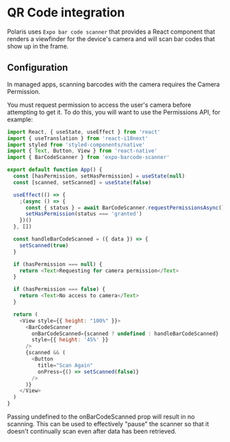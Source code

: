 # QR Code integration

Polaris uses `Expo bar code scanner` that provides a React component that renders a viewfinder for the device's camera and will scan bar codes that show up in the frame.

## Configuration

In managed apps, scanning barcodes with the camera requires the Camera Permission.

You must request permission to access the user's camera before attempting to get it. To do this, you will want to use the Permissions API, for example:

```js
import React, { useState, useEffect } from 'react'
import { useTranslation } from 'react-i18next'
import styled from 'styled-components/native'
import { Text, Button, View } from 'react-native'
import { BarCodeScanner } from 'expo-barcode-scanner'

export default function App() {
  const [hasPermission, setHasPermission] = useState(null)
  const [scanned, setScanned] = useState(false)

  useEffect(() => {
    ;(async () => {
      const { status } = await BarCodeScanner.requestPermissionsAsync()
      setHasPermission(status === 'granted')
    })()
  }, [])

  const handleBarCodeScanned = ({ data }) => {
    setScanned(true)
  }

  if (hasPermission === null) {
    return <Text>Requesting for camera permission</Text>
  }

  if (hasPermission === false) {
    return <Text>No access to camera</Text>
  }

  return (
    <View style={{ height: "100%" }}>
      <BarCodeScanner
        onBarCodeScanned={scanned ? undefined : handleBarCodeScanned}
        style={{ height: '45%' }}
      />
      {scanned && (
        <Button
          title="Scan Again"
          onPress={() => setScanned(false)}
        />
      )}
    </View>
  )
}
```

Passing undefined to the onBarCodeScanned prop will result in no scanning. This can be used to effectively "pause" the scanner so that it doesn't continually scan even after data has been retrieved.
